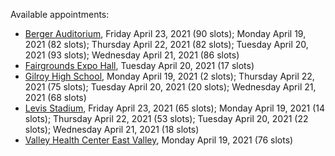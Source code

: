 Available appointments:

* [Berger Auditorium](https://schedulecare.sccgov.org/mychartprd/SignupAndSchedule/EmbeddedSchedule?id=132694&vt=1277&dept=101064003), Friday April 23, 2021 (90 slots); Monday April 19, 2021 (82 slots); Thursday April 22, 2021 (82 slots); Tuesday April 20, 2021 (93 slots); Wednesday April 21, 2021 (86 slots)
* [Fairgrounds Expo Hall](https://schedulecare.sccgov.org/mychartprd/SignupAndSchedule/EmbeddedSchedule?id=132726&vt=1277&dept=101064002), Tuesday April 20, 2021 (17 slots)
* [Gilroy High School](https://schedulecare.sccgov.org/mychartprd/SignupAndSchedule/EmbeddedSchedule?id=132980&vt=1277&dept=101064008), Monday April 19, 2021 (2 slots); Thursday April 22, 2021 (75 slots); Tuesday April 20, 2021 (20 slots); Wednesday April 21, 2021 (68 slots)
* [Levis Stadium](https://schedulecare.sccgov.org/mychartprd/SignupAndSchedule/EmbeddedSchedule?id=132723&vt=1277&dept=101064004), Friday April 23, 2021 (65 slots); Monday April 19, 2021 (14 slots); Thursday April 22, 2021 (53 slots); Tuesday April 20, 2021 (22 slots); Wednesday April 21, 2021 (18 slots)
* [Valley Health Center East Valley](https://schedulecare.sccgov.org/mychartprd/SignupAndSchedule/EmbeddedSchedule?id=132268&vt=1277&dept=101064007), Monday April 19, 2021 (76 slots)

